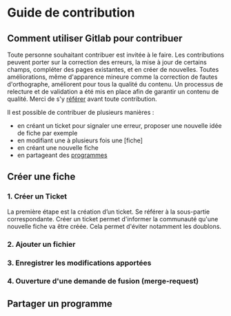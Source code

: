 # Guide de contribution
<!-- SPDX-License-Identifier: MPL-2.0 -->


## Comment utiliser Gitlab pour contribuer
Toute personne souhaitant contribuer est invitée à le faire. Les contributions peuvent porter sur la correction des erreurs, la mise à jour de certains champs, compléter des pages existantes, et en créer de nouvelles. Toutes améliorations, même d'apparence mineure comme la correction de fautes d'orthographe, améliorent pour tous la qualité du contenu. Un processus de relecture et de validation a été mis en place afin de garantir un contenu de qualité. Merci de s'y [référer]() avant toute contribution. 

Il est possible de contribuer de plusieurs manières : 
- en créant un ticket pour signaler une erreur, proposer une nouvelle idée de fiche par exemple
- en modifiant une à plusieurs fois une [fiche] 
- en créant une nouvelle fiche
- en partageant des [programmes]()




## Créer une fiche
### 1. Créer un Ticket  
La première étape est la création d’un ticket. Se référer à la sous-partie correspondante. Créer un ticket permet d'informer la communauté qu'une nouvelle fiche va être créée. Cela permet d'éviter notamment les doublons.

### 2. Ajouter un fichier
### 3. Enregistrer les modifications apportées
### 4. Ouverture d'une demande de fusion (merge-request)

## Partager un programme